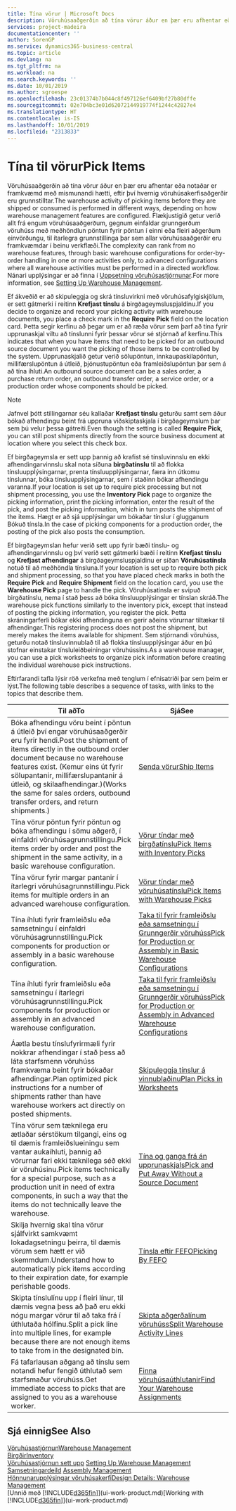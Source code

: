```yaml
---
title: Tína vörur | Microsoft Docs
description: Vöruhúsaaðgerðin að tína vörur áður en þær eru afhentar eða notaðar er framkvæmd með mismunandi hætti, eftir því hvernig vöruhúsakerfisaðgerðir eru grunnstilltar. Flækjustig [Uppsetningar](../configure-warehouse-processes.md) getur verið allt frá engum vöruhúsaaðgerðum, gegnum einfaldar grunngerðum vöruhúss með meðhöndlun pöntun fyrir pöntun í einni eða fleiri aðgerðum einvörðungu, til ítarlegra grunnstillinga þar sem allar vöruhúsaaðgerðir eru framkvæmdar í beinu verkflæði.
services: project-madeira
documentationcenter: ''
author: SorenGP
ms.service: dynamics365-business-central
ms.topic: article
ms.devlang: na
ms.tgt_pltfrm: na
ms.workload: na
ms.search.keywords: ''
ms.date: 10/01/2019
ms.author: sgroespe
ms.openlocfilehash: 23c01374b7b044c8f497126ef6409bf27b80dffe
ms.sourcegitcommit: 02e704bc3e01d62072144919774f1244c42827e4
ms.translationtype: HT
ms.contentlocale: is-IS
ms.lasthandoff: 10/01/2019
ms.locfileid: "2313833"
---
```

# <a name="pick-items"></a><span data-ttu-id="700f9-104">Tína til vörur</span><span class="sxs-lookup"><span data-stu-id="700f9-104">Pick Items</span></span>
<span data-ttu-id="700f9-105">Vöruhúsaaðgerðin að tína vörur áður en þær eru afhentar eða notaðar er framkvæmd með mismunandi hætti, eftir því hvernig vöruhúsakerfisaðgerðir eru grunnstilltar.</span><span class="sxs-lookup"><span data-stu-id="700f9-105">The warehouse activity of picking items before they are shipped or consumed is performed in different ways, depending on how warehouse management features are configured.</span></span> <span data-ttu-id="700f9-106">Flækjustigið getur verið allt frá engum vöruhúsaaðgerðum, gegnum einfaldar grunngerðum vöruhúss með meðhöndlun pöntun fyrir pöntun í einni eða fleiri aðgerðum einvörðungu, til ítarlegra grunnstillinga þar sem allar vöruhúsaaðgerðir eru framkvæmdar í beinu verkflæði.</span><span class="sxs-lookup"><span data-stu-id="700f9-106">The complexity can rank from no warehouse features, through basic warehouse configurations for order-by-order handling in one or more activities only, to advanced configurations where all warehouse activities must be performed in a directed workflow.</span></span> <span data-ttu-id="700f9-107">Nánari upplýsingar er að finna í [Uppsetning vöruhúsastjórnunar](warehouse-setup-warehouse.md).</span><span class="sxs-lookup"><span data-stu-id="700f9-107">For more information, see [Setting Up Warehouse Management](warehouse-setup-warehouse.md).</span></span>

<span data-ttu-id="700f9-108">Ef ákveðið er að skipuleggja og skrá tínsluvirkni með vöruhúsafylgiskjölum, er sett gátmerki í reitinn **Krefjast tínslu** á birgðageymsluspjaldinu.</span><span class="sxs-lookup"><span data-stu-id="700f9-108">If you decide to organize and record your picking activity with warehouse documents, you place a check mark in the **Require Pick** field on the location card.</span></span> <span data-ttu-id="700f9-109">Þetta segir kerfinu að þegar um er að ræða vörur sem þarf að tína fyrir upprunaskjal viltu að tínslunni fyrir þessar vörur sé stjórnað af kerfinu.</span><span class="sxs-lookup"><span data-stu-id="700f9-109">This indicates that when you have items that need to be picked for an outbound source document you want the picking of those items to be controlled by the system.</span></span> <span data-ttu-id="700f9-110">Upprunaskjalið getur verið sölupöntun, innkaupaskilapöntun, millifærslupöntun á útleið, þjónustupöntun eða framleiðslupöntun þar sem á að tína íhluti.</span><span class="sxs-lookup"><span data-stu-id="700f9-110">An outbound source document can be a sales order, a purchase return order, an outbound transfer order, a service order, or a production order whose components should be picked.</span></span>

> [!NOTE]
> <span data-ttu-id="700f9-111">Jafnvel þótt stillingarnar séu kallaðar **Krefjast tínslu** geturðu samt sem áður bókað afhendingu beint frá uppruna viðskiptaskjala í birgðageymslum þar sem þú velur þessa gátreiti.</span><span class="sxs-lookup"><span data-stu-id="700f9-111">Even though the setting is called **Require Pick**, you can still post shipments directly from the source business document at location where you select this check box.</span></span>

<span data-ttu-id="700f9-112">Ef birgðageymsla er sett upp þannig að krafist sé tínsluvinnslu en ekki afhendingarvinnslu skal nota síðuna **birgðatínslu** til að flokka tínsluupplýsingarnar, prenta tínsluupplýsingarnar, færa inn útkomu tínslunnar, bóka tínsluupplýsingarnar, sem í staðinn bókar afhendingu varanna.</span><span class="sxs-lookup"><span data-stu-id="700f9-112">If your location is set up to require pick processing but not shipment processing, you use the **Inventory Pick** page to organize the picking information, print the picking information, enter the result of the pick, and post the picking information, which in turn posts the shipment of the items.</span></span> <span data-ttu-id="700f9-113">Hægt er að sjá upplýsingar um bókaðar tínslur í glugganum Bókuð tínsla.</span><span class="sxs-lookup"><span data-stu-id="700f9-113">In the case of picking components for a production order, the posting of the pick also posts the consumption.</span></span>

<span data-ttu-id="700f9-114">Ef birgðageymslan hefur verið sett upp fyrir bæði tínslu- og afhendingarvinnslu og því verið sett gátmerki bæði í reitinn **Krefjast tínslu** og **Krefjast afhendingar** á birgðageymsluspjaldinu er síðan **Vöruhúsatínsla** notuð til að meðhöndla tínsluna.</span><span class="sxs-lookup"><span data-stu-id="700f9-114">If your location is set up to require both pick and shipment processing, so that you have placed check marks in both the **Require Pick** and **Require Shipment** field on the location card, you use the **Warehouse Pick** page to handle the pick.</span></span> <span data-ttu-id="700f9-115">Vöruhúsatínsla er svipuð birgðatínslu, nema í stað þess að bóka tínsluupplýsingar er tínslan skráð.</span><span class="sxs-lookup"><span data-stu-id="700f9-115">The warehouse pick functions similarly to the inventory pick, except that instead of posting the picking information, you register the pick.</span></span> <span data-ttu-id="700f9-116">Þetta skráningarferli bókar ekki afhendinguna en gerir aðeins vörurnar tiltækar til afhendingar.</span><span class="sxs-lookup"><span data-stu-id="700f9-116">This registering process does not post the shipment, but merely makes the items available for shipment.</span></span> <span data-ttu-id="700f9-117">Sem stjórnandi vöruhúss, geturðu notað tínsluvinnublað til að flokka tínsluupplýsingar áður en þú stofnar einstakar tínsluleiðbeiningar vöruhússins.</span><span class="sxs-lookup"><span data-stu-id="700f9-117">As a warehouse manager, you can use a pick worksheets to organize pick information before creating the individual warehouse pick instructions.</span></span>

<span data-ttu-id="700f9-118">Eftirfarandi tafla lýsir röð verkefna með tenglum í efnisatriði þar sem þeim er lýst.</span><span class="sxs-lookup"><span data-stu-id="700f9-118">The following table describes a sequence of tasks, with links to the topics that describe them.</span></span>   

|<span data-ttu-id="700f9-119">**Til að**</span><span class="sxs-lookup"><span data-stu-id="700f9-119">**To**</span></span>|<span data-ttu-id="700f9-120">**Sjá**</span><span class="sxs-lookup"><span data-stu-id="700f9-120">**See**</span></span>|
|------------|-------------|  
|<span data-ttu-id="700f9-121">Bóka afhendingu vöru beint í pöntun á útleið því engar vöruhúsaaðgerðir eru fyrir hendi.</span><span class="sxs-lookup"><span data-stu-id="700f9-121">Post the shipment of items directly in the outbound order document because no warehouse features exist.</span></span> <span data-ttu-id="700f9-122">(Kemur eins út fyrir sölupantanir, millifærslupantanir á útleið, og skilaafhendingar.)</span><span class="sxs-lookup"><span data-stu-id="700f9-122">(Works the same for sales orders, outbound transfer orders, and return shipments.)</span></span>|[<span data-ttu-id="700f9-123">Senda vörur</span><span class="sxs-lookup"><span data-stu-id="700f9-123">Ship Items</span></span>](warehouse-how-ship-items.md)|  
|<span data-ttu-id="700f9-124">Tína vörur pöntun fyrir pöntun og bóka afhendingu í sömu aðgerð, í einfaldri vöruhúsagrunnstillingu.</span><span class="sxs-lookup"><span data-stu-id="700f9-124">Pick items order by order and post the shipment in the same activity, in a basic warehouse configuration.</span></span>|[<span data-ttu-id="700f9-125">Vörur tíndar með birgðatínslu</span><span class="sxs-lookup"><span data-stu-id="700f9-125">Pick Items with Inventory Picks</span></span>](warehouse-how-to-pick-items-with-inventory-picks.md)|
|<span data-ttu-id="700f9-126">Tína vörur fyrir margar pantanir í ítarlegri vöruhúsagrunnstillingu.</span><span class="sxs-lookup"><span data-stu-id="700f9-126">Pick items for multiple orders in an advanced warehouse configuration.</span></span>|[<span data-ttu-id="700f9-127">Vörur tíndar með vöruhúsatínslu</span><span class="sxs-lookup"><span data-stu-id="700f9-127">Pick Items with Warehouse Picks</span></span>](warehouse-how-to-pick-items-for-warehouse-shipment.md)|  
|<span data-ttu-id="700f9-128">Tína íhluti fyrir framleiðslu eða samsetningu í einfaldri vöruhúsagrunnstillingu.</span><span class="sxs-lookup"><span data-stu-id="700f9-128">Pick components for production or assembly in a basic warehouse configuration.</span></span>|[<span data-ttu-id="700f9-129">Taka til fyrir framleiðslu eða samsetningu í Grunngerðir vöruhúss</span><span class="sxs-lookup"><span data-stu-id="700f9-129">Pick for Production or Assembly in Basic Warehouse Configurations</span></span>](warehouse-how-to-pick-for-production.md)|
|<span data-ttu-id="700f9-130">Tína íhluti fyrir framleiðslu eða samsetningu í ítarlegri vöruhúsagrunnstillingu.</span><span class="sxs-lookup"><span data-stu-id="700f9-130">Pick components for production or assembly in an advanced warehouse configuration.</span></span>|[<span data-ttu-id="700f9-131">Taka til fyrir framleiðslu eða samsetningu í Grunngerðir vöruhúss</span><span class="sxs-lookup"><span data-stu-id="700f9-131">Pick for Production or Assembly in Advanced Warehouse Configurations</span></span>](warehouse-how-to-pick-for-internal-operations-in-advanced-warehousing.md)|  
|<span data-ttu-id="700f9-132">Áætla bestu tínslufyrirmæli fyrir nokkrar afhendingar í stað þess að láta starfsmenn vöruhúss framkvæma beint fyrir bókaðar afhendingar.</span><span class="sxs-lookup"><span data-stu-id="700f9-132">Plan optimized pick instructions for a number of shipments rather than have warehouse workers act directly on posted shipments.</span></span>|[<span data-ttu-id="700f9-133">Skipuleggja tínslur á vinnublaðinu</span><span class="sxs-lookup"><span data-stu-id="700f9-133">Plan Picks in Worksheets</span></span>](warehouse-how-to-plan-picks-in-worksheets.md)|  
|<span data-ttu-id="700f9-134">Tína vörur sem tæknilega eru ætlaðar sérstökum tilgangi, eins og til dæmis framleiðslueiningu sem vantar aukaíhluti, þannig að vörurnar fari ekki tæknilega séð ekki úr vöruhúsinu.</span><span class="sxs-lookup"><span data-stu-id="700f9-134">Pick items technically for a special purpose, such as a production unit in need of extra components, in such a way that the items do not technically leave the warehouse.</span></span>|[<span data-ttu-id="700f9-135">Tína og ganga frá án upprunaskjals</span><span class="sxs-lookup"><span data-stu-id="700f9-135">Pick and Put Away Without a Source Document</span></span>](warehouse-how-to-create-put-aways-from-internal-put-aways.md)|
|<span data-ttu-id="700f9-136">Skilja hvernig skal tína vörur sjálfvirkt samkvæmt lokadagsetningu þeirra, til dæmis vörum sem hætt er við skemmdum.</span><span class="sxs-lookup"><span data-stu-id="700f9-136">Understand how to automatically pick items according to their expiration date, for example perishable goods.</span></span>|[<span data-ttu-id="700f9-137">Tínsla eftir FEFO</span><span class="sxs-lookup"><span data-stu-id="700f9-137">Picking By FEFO</span></span>](warehouse-picking-by-fefo.md)|
|<span data-ttu-id="700f9-138">Skipta tínslulínu upp í fleiri línur, til dæmis vegna þess að það eru ekki nógu margar vörur til að taka frá í úthlutaða hólfinu.</span><span class="sxs-lookup"><span data-stu-id="700f9-138">Split a pick line into multiple lines, for example because there are not enough items to take from in the designated bin.</span></span>|[<span data-ttu-id="700f9-139">Skipta aðgerðalínum vöruhúss</span><span class="sxs-lookup"><span data-stu-id="700f9-139">Split Warehouse Activity Lines</span></span>](warehouse-how-to-split-warehouse-activity-lines.md)|
|<span data-ttu-id="700f9-140">Fá tafarlausan aðgang að tínslu sem notandi hefur fengið úthlutað sem starfsmaður vöruhúss.</span><span class="sxs-lookup"><span data-stu-id="700f9-140">Get immediate access to picks that are assigned to you as a warehouse worker.</span></span>|[<span data-ttu-id="700f9-141">Finna vöruhúsaúthlutanir</span><span class="sxs-lookup"><span data-stu-id="700f9-141">Find Your Warehouse Assignments</span></span>](warehouse-how-to-find-your-warehouse-assignments.md)|  

## <a name="see-also"></a><span data-ttu-id="700f9-142">Sjá einnig</span><span class="sxs-lookup"><span data-stu-id="700f9-142">See Also</span></span>  
[<span data-ttu-id="700f9-143">Vöruhúsastjórnun</span><span class="sxs-lookup"><span data-stu-id="700f9-143">Warehouse Management</span></span>](warehouse-manage-warehouse.md)  
[<span data-ttu-id="700f9-144">Birgðir</span><span class="sxs-lookup"><span data-stu-id="700f9-144">Inventory</span></span>](inventory-manage-inventory.md)  
<span data-ttu-id="700f9-145">[Vöruhúsastjórnun sett upp](warehouse-setup-warehouse.md)   </span><span class="sxs-lookup"><span data-stu-id="700f9-145">[Setting Up Warehouse Management](warehouse-setup-warehouse.md)   </span></span>  
<span data-ttu-id="700f9-146">[Samsetningardeild](assembly-assemble-items.md)  </span><span class="sxs-lookup"><span data-stu-id="700f9-146">[Assembly Management](assembly-assemble-items.md)  </span></span>  
[<span data-ttu-id="700f9-147">Hönnunarupplýsingar vöruhúsakerfi</span><span class="sxs-lookup"><span data-stu-id="700f9-147">Design Details: Warehouse Management</span></span>](design-details-warehouse-management.md)  
<span data-ttu-id="700f9-148">[Unnið með [!INCLUDE[d365fin](includes/d365fin_md.md)]](ui-work-product.md)</span><span class="sxs-lookup"><span data-stu-id="700f9-148">[Working with [!INCLUDE[d365fin](includes/d365fin_md.md)]](ui-work-product.md)</span></span>
